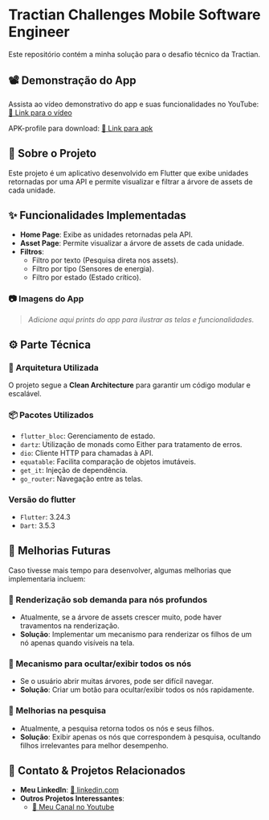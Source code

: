 # Tractian Challenges Mobile Software Engineer

Este repositório contém a minha solução para o desafio técnico da Tractian.

## 📽️ Demonstração do App

Assista ao vídeo demonstrativo do app e suas funcionalidades no YouTube:
[🔗 Link para o vídeo](https://youtu.be/6jf146GBFPM)

APK-profile para download:
[🔗 Link para apk](https://drive.google.com/file/d/15yNbcC5yp_BR2LL50u--2SiCPAH-rZFe/view?usp=sharing)

## 📌 Sobre o Projeto

Este projeto é um aplicativo desenvolvido em Flutter que exibe unidades retornadas por uma API e permite visualizar e filtrar a árvore de assets de cada unidade.

## ✨ Funcionalidades Implementadas

- **Home Page**: Exibe as unidades retornadas pela API.
- **Asset Page**: Permite visualizar a árvore de assets de cada unidade.
- **Filtros**:
  - Filtro por texto (Pesquisa direta nos assets).
  - Filtro por tipo (Sensores de energia).
  - Filtro por estado (Estado crítico).

### 📷 Imagens do App

> *Adicione aqui prints do app para ilustrar as telas e funcionalidades.*

## ⚙️ Parte Técnica

### 📂 Arquitetura Utilizada

O projeto segue a **Clean Architecture** para garantir um código modular e escalável.

### 📦 Pacotes Utilizados

- `flutter_bloc`: Gerenciamento de estado.
- `dartz`: Utilização de monads como Either para tratamento de erros.
- `dio`: Cliente HTTP para chamadas à API.
- `equatable`: Facilita comparação de objetos imutáveis.
- `get_it`: Injeção de dependência.
- `go_router`: Navegação entre as telas.

### Versão do flutter
- `Flutter`: 3.24.3
- `Dart`: 3.5.3

## 🚀 Melhorias Futuras

Caso tivesse mais tempo para desenvolver, algumas melhorias que implementaria incluem:

### 🔹 Renderização sob demanda para nós profundos
- Atualmente, se a árvore de assets crescer muito, pode haver travamentos na renderização.
- **Solução**: Implementar um mecanismo para renderizar os filhos de um nó apenas quando visíveis na tela.

### 🔹 Mecanismo para ocultar/exibir todos os nós
- Se o usuário abrir muitas árvores, pode ser difícil navegar.
- **Solução**: Criar um botão para ocultar/exibir todos os nós rapidamente.

### 🔹 Melhorias na pesquisa
- Atualmente, a pesquisa retorna todos os nós e seus filhos.
- **Solução**: Exibir apenas os nós que correspondem à pesquisa, ocultando filhos irrelevantes para melhor desempenho.

## 🔗 Contato & Projetos Relacionados

- **Meu LinkedIn**: [🔗 linkedin.com](https://www.linkedin.com/in/althierfson/)
- **Outros Projetos Interessantes**:
  - [🔗 Meu Canal no Youtube](https://www.youtube.com/@cajucode)

